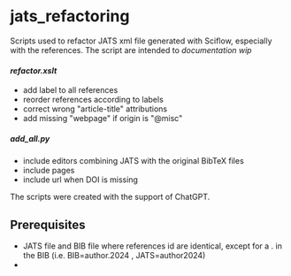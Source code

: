 # jats_refactoring
Scripts used to refactor JATS xml file generated with Sciflow, especially with the references.
The script are intended to _documentation wip_

#### _refactor.xslt_
- add label to all references
- reorder references according to labels
- correct wrong "article-title" attributions
- add missing "webpage" if origin is "@misc"

##### _add_all.py_ 
- include editors combining JATS with the original BibTeX files
- include pages
- include url when DOI is missing

The scripts were created with the support of ChatGPT.
## Prerequisites
- JATS file and BIB file where references id are identical, except for a . in the BIB (i.e. BIB=author.2024 , JATS=author2024)
- 
